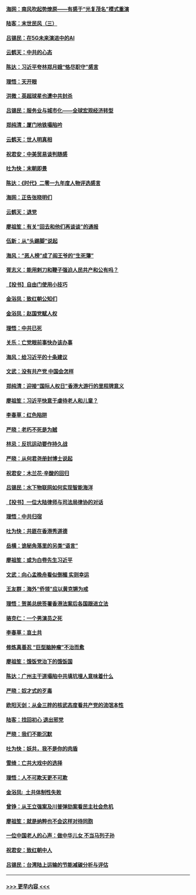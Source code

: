 #### [海网：南风吹起势燎原——有感于“光复茂名”模式重演](../pages/nsc993/n11732308.md?t=12201701) 
#### [陆客：末世民风（三）](../pages/nsc993/n11732211.md?t=12201701) 
#### [吕锡民：在5G未来演进中的AI](../pages/nsc993/n11730010.md?t=12201701) 
#### [云鹤天：中共的心态](../pages/nsc993/n11729906.md?t=12201701) 
#### [陈达：习近平夸林郑月娥“恪尽职守”感言](../pages/nsc993/n11729881.md?t=12201701) 
#### [理悟：天开眼](../pages/nsc993/n11729699.md?t=12201701) 
#### [洪微：英超球星也遭中共封杀](../pages/nsc993/n11727243.md?t=12201701) 
#### [吕锡民：服务业与城市化——全球宏观经济转型](../pages/nsc993/n11725845.md?t=12201701) 
#### [郑纯清：厦门地铁塌陷吟](../pages/nsc993/n11725813.md?t=12201701) 
#### [云鹤天：世人明真相](../pages/nsc993/n11725621.md?t=12201701) 
#### [祝君安：中美贸易谈判随感](../pages/nsc993/n11725609.md?t=12201701) 
#### [吐为快：末朝即景](../pages/nsc993/n11723365.md?t=12201701) 
#### [陈达：《时代》二零一九年度人物评选感言](../pages/nsc993/n11723337.md?t=12201701) 
#### [海网：正告张晓明们](../pages/nsc993/n11723228.md?t=12201701) 
#### [云鹤天：退党](../pages/nsc993/n11723056.md?t=12201701) 
#### [廖祖笙：有关“回去和他们再谈谈”的通报](../pages/nsc993/n11722442.md?t=12201701) 
#### [伍新：从“头踢脚”说起](../pages/nsc993/n11722429.md?t=12201701) 
#### [海风：“恶人榜”成了阎王爷的“生死簿”](../pages/nsc993/n11722272.md?t=12201701) 
#### [胥志义：能用剌刀和鞭子强迫人民共产和公有吗？](../pages/nsc993/n11720569.md?t=12201701) 
#### [【投书】自由门使用小技巧](../pages/nsc993/n11720180.md?t=12201701) 
#### [金浴凤：致红朝公知们](../pages/nsc993/n11720563.md?t=12201701) 
#### [金浴凤：赵国党赋人权](../pages/nsc993/n11720533.md?t=12201701) 
#### [理悟：中共已死](../pages/nsc993/n11720233.md?t=12201701) 
#### [关乐：亡党眼前事快办该办事](../pages/nsc993/n11719160.md?t=12201701) 
#### [海风：给习近平的十条建议](../pages/nsc993/n11717616.md?t=12201701) 
#### [文武：没有共产党 中国会怎样](../pages/nsc993/n11717584.md?t=12201701) 
#### [郑纯清：迎接“国际人权日”香港大游行的里程牌意义](../pages/nsc993/n11717417.md?t=12201701) 
#### [廖祖笙：习近平快意于虐待老人和儿童？](../pages/nsc993/n11715313.md?t=12201701) 
#### [李春草：红色陷阱](../pages/nsc993/n11715029.md?t=12201701) 
#### [严晓：老朽不死是为贼](../pages/nsc993/n11712910.md?t=12201701) 
#### [林忌：反抗运动要作持久战](../pages/nsc993/n11712623.md?t=12201701) 
#### [严晓：从何君尧册封博士说起](../pages/nsc993/n11712465.md?t=12201701) 
#### [祝君安：木兰花·辛酸的回归](../pages/nsc993/n11712381.md?t=12201701) 
#### [吕锡民：水下物联网如何实现智能海洋](../pages/nsc993/n11711158.md?t=12201701) 
#### [【投书】一位大陆律师与司法局律协的对话](../pages/nsc993/n11709675.md?t=12201701) 
#### [理悟：中共归宿](../pages/nsc993/n11710059.md?t=12201701) 
#### [吐为快：共匪在香港秀道德](../pages/nsc993/n11709979.md?t=12201701) 
#### [岳横：诡秘角落里的另类“语言”](../pages/nsc993/n11709792.md?t=12201701) 
#### [廖祖笙：或为白卷先生习近平](../pages/nsc993/n11708330.md?t=12201701) 
#### [文武：向心孟晚舟看似倒楣 实则幸运](../pages/nsc993/n11708236.md?t=12201701) 
#### [王友群：海外“侨领”应以黄克锵为戒](../pages/nsc993/n11706176.md?t=12201701) 
#### [理悟：贺美总统签署香港法案后各国跟进立法](../pages/nsc993/n11706853.md?t=12201701) 
#### [骆克仁：一个男演员之死](../pages/nsc993/n11706677.md?t=12201701) 
#### [李春草：哀土共](../pages/nsc993/n11706255.md?t=12201701) 
#### [修炼真善忍 “巨型脑肿瘤”不治而愈](../pages/nsc993/n11705340.md?t=12201701) 
#### [廖祖笙：饿饭党治下的饿饭国](../pages/nsc993/n11705085.md?t=12201701) 
#### [陈达：广州主干道塌陷中共填坑埋人意味着什么](../pages/nsc993/n11705046.md?t=12201701) 
#### [严晓：奴才式的歹毒](../pages/nsc993/n11704826.md?t=12201701) 
#### [欧阳天剑：从金三胖的核武态度看共产党的流氓本性](../pages/nsc993/n11702238.md?t=12201701) 
#### [陆客：找回初心 退出邪党](../pages/nsc993/n11702213.md?t=12201701) 
#### [严晓：我们不能沉默](../pages/nsc993/n11702110.md?t=12201701) 
#### [吐为快：妖共，我不是你的肉盾](../pages/nsc993/n11701366.md?t=12201701) 
#### [雪绮：亡共大戏中的选择](../pages/nsc993/n11699922.md?t=12201701) 
#### [理悟：人不可欺天更不可欺](../pages/nsc993/n11699657.md?t=12201701) 
#### [金浴凤:  土共体制性失败](../pages/nsc993/n11699361.md?t=12201701) 
#### [曾铮：从王立强案及川普弹劾案看民主社会危机](../pages/nsc993/n11699318.md?t=12201701) 
#### [廖祖笙：就是纳粹也不会这样对待同胞](../pages/nsc993/n11697658.md?t=12201701) 
#### [一位中国老人的心声：做中华儿女 不当马列子孙](../pages/nsc993/n11697525.md?t=12201701) 
#### [祝君安：致红朝中人](../pages/nsc993/n11697518.md?t=12201701) 
#### [吕锡民：台湾陆上运输的节能减碳分析与评估](../pages/nsc993/n11694983.md?t=12201701) 

----
#### [ >>> 更早内容 <<< ](../indexes/nsc993-earlier.md)
